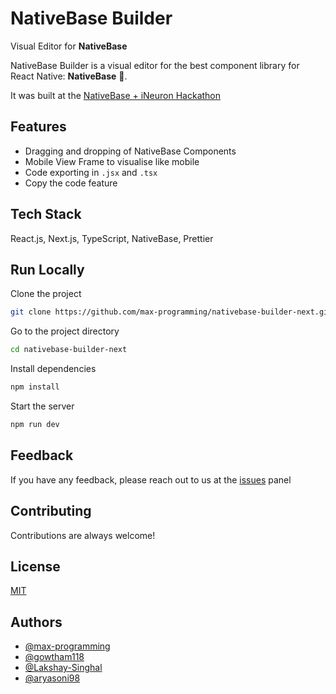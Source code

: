 
# NativeBase Builder

Visual Editor for **NativeBase**

NativeBase Builder is a visual editor for the best component library for React Native: **NativeBase** 🤗.

It was built at the [NativeBase + iNeuron Hackathon](https://nativebase.io/hackathon) 


## Features

- Dragging and dropping of NativeBase Components
- Mobile View Frame to visualise like mobile
- Code exporting in `.jsx` and `.tsx`
- Copy the code feature

## Tech Stack

React.js, Next.js, TypeScript, NativeBase, Prettier

## Run Locally

Clone the project

```bash
git clone https://github.com/max-programming/nativebase-builder-next.git
```

Go to the project directory

```bash
cd nativebase-builder-next
```

Install dependencies

```bash
npm install
```

Start the server

```bash
npm run dev
```


## Feedback

If you have any feedback, please reach out to us at the [issues](https://github.com/max-programming/nativebase-builder-next/issues) panel


## Contributing

Contributions are always welcome!

## License

[MIT](https://choosealicense.com/licenses/mit/)


## Authors

- [@max-programming](https://www.github.com/max-programming)
- [@gowtham118](https://www.github.com/gowtham118)
- [@Lakshay-Singhal](https://www.github.com/Lakshay-Singhal)
- [@aryasoni98](https://www.github.com/aryasoni98)

